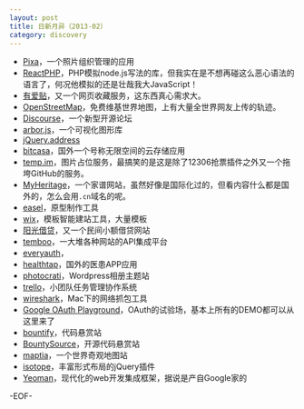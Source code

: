 ```yaml
---
layout: post
title: 日新月异（2013-02）
category: discovery
---
```


* [Pixa](http://www.pixa-app.com/)，一个照片组织管理的应用
* [ReactPHP](http://reactphp.org/)，PHP模拟node.js写法的库，但我实在是不想再碰这么恶心语法的语言了，何况他模拟的还是壮哉我大JavaScript！
* [有爱贴](https://www.youaitie.net/)，又一个网页收藏服务，这东西真心需求大。
* [OpenStreetMap](http://www.openstreetmap.org/)，免费维基世界地图，上有大量全世界网友上传的轨迹。
* [Discourse](http://www.discourse.org/)，一个新型开源论坛
* [arbor.js](http://arborjs.org/)，一个可视化图形库
* [jQuery.address](http://www.asual.com/jquery/address/)
* [bitcasa](http://bitcasa.com/)，国外一个号称无限空间的云存储应用
* [temp.im](http://temp.im)，图片占位服务，最搞笑的是这是除了12306抢票插件之外又一个拖垮GitHub的服务。
* [MyHeritage](http://www.myheritage.cn/)，一个家谱网站，虽然好像是国际化过的，但看内容什么都是国外的，怎么会用`.cn`域名的呢。
* [easel](https://www.easel.io/)，原型制作工具
* [wix](http://www.wix.com/)，模板智能建站工具，大量模板
* [阳光借贷](http://www.ygjiedai.com/)，又一个民间小额借贷网站
* [temboo](https://www.temboo.com/)，一大堆各种网站的API集成平台
* [everyauth](http://everyauth.com/)，
* [healthtap](https://www.healthtap.com/)，国外的医患APP应用
* [photocrati](http://www.photocrati.com/)，Wordpress相册主题站
* [trello](https://trello.com/)，小团队任务管理协作系统
* [wireshark](http://www.wireshark.org/)，Mac下的网络抓包工具
* [Google OAuth Playground](https://developers.google.com/oauthplayground/)，OAuth的试验场，基本上所有的DEMO都可以从这里来了
* [bountify](https://bountify.co/)，代码悬赏站
* [BountySource](https://www.bountysource.com/)，开源代码悬赏站
* [maptia](http://www.maptia.com/)，一个世界奇观地图站
* [isotope](http://isotope.metafizzy.co/)，丰富形式布局的jQuery插件
* [Yeoman](http://yeoman.io/)，现代化的web开发集成框架，据说是产自Google家的

-EOF-
